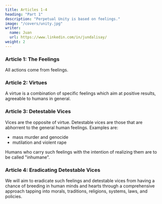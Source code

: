 ```yaml
---
title: Articles 1-4
heading: "Part 1"
description: "Perpetual Unity is based on feelings."
image: "/covers/unity.jpg"
writer:
  name: Juan
  url: https://www.linkedin.com/in/jundalisay/
weight: 2
---
```



### Article 1: The Feelings

All actions come from feelings. 



### Article 2: Virtues

A virtue is a combination of specific feelings which aim at positive results, agreeable to humans in general. 


### Article 3: Detestable Vices

Vices are the opposite of virtue. Detestable vices are those that are abhorrent to the general human feelings. Examples are:

- mass murder and genocide
- mutilation and violent rape

Humans who carry such feelings with the intention of realizing them are to be called "inhumane". 


### Article 4: Eradicating Detestable Vices

We will aim to eradicate such feelings and detestable vices from having a chance of breeding in human minds and hearts through a comprehensive approach tapping into morals, traditions, religions, systems, laws, and policies. 



